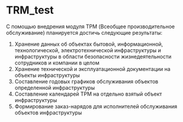 # TRM_test
С помощью внедрения модуля TPM (Всеобщее производительное обслуживание) планируется достичь следующие результаты:
1.	Хранение данных об объектах бытовой, информационной, технологической, электротехнической инфраструктуры и инфраструктуры в области безопасности жизнедеятельности сотрудников и компании в целом
2.	Хранение технической и эксплуатационной документации на объекты инфраструктуры
3.	Составление годовых графиков обслуживания объектов определенной инфраструктуры
4.	Составление календарей TPM на отдельно взятый объект инфраструктуры
5.	Формирование заказ-нарядов для исполнителей обслуживания объектов инфраструктуры
